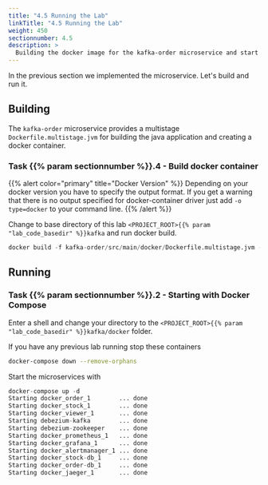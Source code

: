 ```yaml
---
title: "4.5 Running the Lab"
linkTitle: "4.5 Running the Lab"
weight: 450
sectionnumber: 4.5
description: >
  Building the docker image for the kafka-order microservice and start the environment.
---
```


In the previous section we implemented the microservice. Let's build and run it.



## Building

The `kafka-order` microservice provides a multistage `Dockerfile.multistage.jvm` for building the java application and creating a docker container.


### Task {{% param sectionnumber %}}.4 - Build docker container

{{% alert color="primary" title="Docker Version" %}}
Depending on your docker version you have to specify the output format. If you get a warning that there is no output specified for docker-container driver just add `-o type=docker` to your command line.
{{% /alert %}}

Change to base directory of this lab `<PROJECT_ROOT>{{% param "lab_code_basedir" %}}kafka` and run docker build.

```s
docker build -f kafka-order/src/main/docker/Dockerfile.multistage.jvm -t microservices-lab-kafka-order:latest  kafka-order
```


## Running


### Task {{% param sectionnumber %}}.2 - Starting with Docker Compose

Enter a shell and change your directory to the `<PROJECT_ROOT>{{% param "lab_code_basedir" %}}kafka/docker` folder.

If you have any previous lab running stop these containers
```bash
docker-compose down --remove-orphans
```

Start the microservices with

```s
docker-compose up -d
Starting docker_order_1        ... done
Starting docker_stock_1        ... done
Starting docker_viewer_1       ... done
Starting debezium-kafka        ... done
Starting debezium-zookeeper    ... done
Starting docker_prometheus_1   ... done
Starting docker_grafana_1      ... done
Starting docker_alertmanager_1 ... done
Starting docker_stock-db_1     ... done
Starting docker_order-db_1     ... done
Starting docker_jaeger_1       ... done
```
